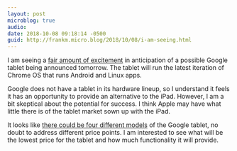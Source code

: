 ```yaml
---
layout: post
microblog: true
audio: 
date: 2018-10-08 09:18:14 -0500
guid: http://frankm.micro.blog/2018/10/08/i-am-seeing.html
---
```

I am seeing a [fair amount of excitement](https://www.aboutchromebooks.com/news/google-pixel-slate-images-keyboard-cover-specifications-nocturne/) in anticipation of a possible Google tablet being announced tomorrow. The tablet will run the latest iteration of Chrome OS that runs Android and Linux apps.

Google does not have a tablet in its hardware lineup, so I understand it feels it has an opportunity to provide an alternative to the iPad. However, I am a bit skeptical about the potential for success. I think Apple may have what little there is of the tablet market sown up with the iPad. 

It looks like [there could be four different models](https://www.aboutchromebooks.com/news/pixel-slate-nocturne-intel-configurations-celeron-m3-i5-i7/) of the Google tablet, no doubt to address different price points. I am interested to see what will be the lowest price for the tablet and how much functionality it will provide.
